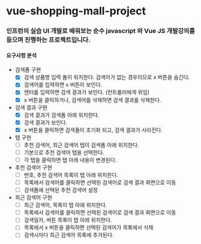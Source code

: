 # vue-shopping-mall-project

### 인프런의 실습 UI 개발로 배워보는 순수 javascript 와 Vue JS 개발강의를 듣으며 진행하는 프로젝트입니다.

#### 요구사항 분석 

- 검색폼 구현 
    - [x] 검색 상품명 입력 폼이 위치한다. 검색어가 없는 경우이므로 x 버튼을 숨긴다.
    - [x] 검색어를 입력하면 x 버튼이 보인다.
    - [x] 엔터를 입력하면 검색 결과가 보인다. (컨트롤러에게 위임)
    - [x] x 버튼을 클릭하거나, 검색어를 삭제하면 검색 결과를 삭제한다. 
    
- 검색 결과 구현
    - [x] 검색 결과가 검색폼 아래 위치한다.
    - [x] 검색 결과가 보인다.
    - [x] x 버튼을 클릭하면 검색폼이 초기화 되고, 검색 결과가 사라진다.
    
- 탭 구현
    - [ ] 추천 검색어, 최근 검색어  탭이 검색폼 아래 위치한다.
    - [ ] 기본으로 추천 검색어 탭을 선택한다.
    - [ ] 각 탭을 클릭하면 탭 아래 내용이 변경된다.
    
- 추천 검색어 구현
    - [ ] 번호, 추천 검색어 목록이 탭 아래 위치한다.
    - [ ] 목록에서 검색어를 클릭하면 선택된 검색어로 검색 결과 화면으로 이동
    - [ ] 검색폼에 선택된 추천 검색어 설정
    
- 최근 검색어 구현 
    - [ ] 최근 검색어, 목록이 탭 아래 위치한다.
    - [ ] 목록에서 검색어를 클릭하면 선택된 검색어로 검색 결과 화면으로 이동
    - [ ] 검색일자, 버튼 목록이 탭 아래 위치한다.
    - [ ] 목록에서 x 버튼을 클릭하면 선택된 검색어가 목록에서 삭제 
    - [ ] 검색시마다 최근 검색어 목록에 추가된다. 